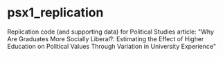 # psx1_replication
Replication code (and supporting data) for Political Studies article: "Why Are Graduates More Socially Liberal?: Estimating the Effect of Higher Education on Political Values Through Variation in University Experience"
